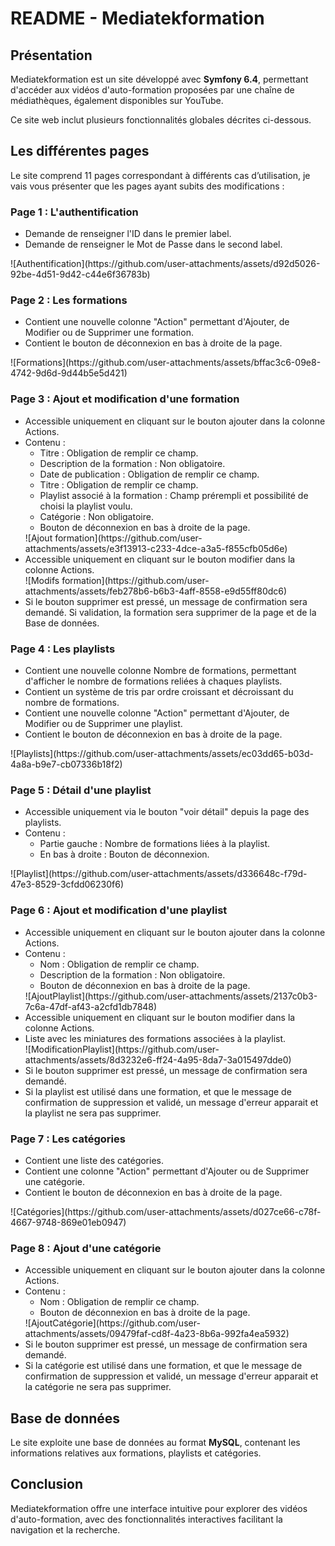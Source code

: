 <body>
    <h1>README - Mediatekformation</h1>

<h2>Présentation</h2>
    <p>
        Mediatekformation est un site développé avec <strong>Symfony 6.4</strong>, permettant d'accéder aux vidéos d'auto-formation proposées par une chaîne de médiathèques, également disponibles sur YouTube.
    </p>
    <p>
        Ce site web inclut plusieurs fonctionnalités globales décrites ci-dessous.
    </p>

<h2>Les différentes pages</h2>
    <p>Le site comprend 11 pages correspondant à différents cas d’utilisation, je vais vous présenter que les pages ayant subits des modifications :</p>
<h3>Page 1 : L'authentification</h3>
    <ul>
        <li>Demande de renseigner l'ID dans le premier label.</li>
        <li>Demande de renseigner le Mot de Passe dans le second label.</li>
    </ul>
    ![Authentification](https://github.com/user-attachments/assets/d92d5026-92be-4d51-9d42-c44e6f36783b)


<h3>Page 2 : Les formations</h3>
    <ul>
        <li>Contient une nouvelle colonne "Action" permettant d'Ajouter, de Modifier ou de Supprimer une formation.</li>
        <li>Contient le bouton de déconnexion en bas à droite de la page.</li>
    </ul>
    ![Formations](https://github.com/user-attachments/assets/bffac3c6-09e8-4742-9d6d-9d44b5e5d421)


<h3>Page 3 : Ajout et modification d'une formation</h3>
    <ul>
        <li>Accessible uniquement en cliquant sur le bouton ajouter dans la colonne Actions.</li>
        <li>Contenu :
            <ul>
                <li>Titre : Obligation de remplir ce champ.</li>
                <li>Description de la formation : Non obligatoire.</li>
                <li>Date de publication : Obligation de remplir ce champ.</li>
                <li>Titre : Obligation de remplir ce champ.</li>
                <li>Playlist associé à la formation : Champ prérempli et possibilité de choisi la playlist voulu.</li>
                <li>Catégorie : Non obligatoire.</li>
                <li>Bouton de déconnexion en bas à droite de la page.</li>
            </ul>
        </li>
        ![Ajout formation](https://github.com/user-attachments/assets/e3f13913-c233-4dce-a3a5-f855cfb05d6e)
        <li>Accessible uniquement en cliquant sur le bouton modifier dans la colonne Actions.</li>
        ![Modifs formation](https://github.com/user-attachments/assets/feb278b6-b6b3-4aff-8558-e9d55ff80dc6)
        <li>Si le bouton supprimer est pressé, un message de confirmation sera demandé. Si validation, la formation sera supprimer de la page et de la Base de données.</li>
    </ul>

<h3>Page 4 : Les playlists</h3>
    <ul>
        <li>Contient une nouvelle colonne Nombre de formations, permettant d'afficher le nombre de formations reliées à chaques playlists.</li>
        <li>Contient un système de tris par ordre croissant et décroissant du nombre de formations.</li>
        <li>Contient une nouvelle colonne "Action" permettant d'Ajouter, de Modifier ou de Supprimer une playlist.</li>
        <li>Contient le bouton de déconnexion en bas à droite de la page.</li>
    </ul>
    ![Playlists](https://github.com/user-attachments/assets/ec03dd65-b03d-4a8a-b9e7-cb07336b18f2)

<h3>Page 5 : Détail d'une playlist</h3>
    <ul>
        <li>Accessible uniquement via le bouton "voir détail" depuis la page des playlists.</li>
        <li>Contenu :
            <ul>
                <li>Partie gauche : Nombre de formations liées à la playlist.</li>
                <li>En bas à droite : Bouton de déconnexion.</li>
            </ul>
        </li>
    </ul>
    ![Playlist](https://github.com/user-attachments/assets/d336648c-f79d-47e3-8529-3cfdd06230f6)

<h3>Page 6 : Ajout et modification d'une playlist</h3>
    <ul>
        <li>Accessible uniquement en cliquant sur le bouton ajouter dans la colonne Actions.</li>
        <li>Contenu :
            <ul>
                <li>Nom : Obligation de remplir ce champ.</li>
                <li>Description de la formation : Non obligatoire.</li>
                <li>Bouton de déconnexion en bas à droite de la page.</li>
            </ul>
        </li>
        ![AjoutPlaylist](https://github.com/user-attachments/assets/2137c0b3-7c6a-47df-af43-a2cfd1db7848)
        <li>Accessible uniquement en cliquant sur le bouton modifier dans la colonne Actions.</li>
        <li>Liste avec les miniatures des formations associées à la playlist.</li>
        ![ModificationPlaylist](https://github.com/user-attachments/assets/8d3232e6-ff24-4a95-8da7-3a015497dde0)
        <li>Si le bouton supprimer est pressé, un message de confirmation sera demandé.</li>
        <li>Si la playlist est utilisé dans une formation, et que le message de confirmation de suppression et validé, un message d'erreur apparait et la playlist ne sera pas supprimer.</li> 
    </ul>

<h3>Page 7 : Les catégories</h3>
    <ul>
        <li>Contient une liste des catégories.</li>
        <li>Contient une colonne "Action" permettant d'Ajouter ou de Supprimer une catégorie.</li>
        <li>Contient le bouton de déconnexion en bas à droite de la page.</li>
    </ul>
    ![Catégories](https://github.com/user-attachments/assets/d027ce66-c78f-4667-9748-869e01eb0947)

<h3>Page 8 : Ajout d'une catégorie</h3>
    <ul>
        <li>Accessible uniquement en cliquant sur le bouton ajouter dans la colonne Actions.</li>
        <li>Contenu :
            <ul>
                <li>Nom : Obligation de remplir ce champ.</li>
                <li>Bouton de déconnexion en bas à droite de la page.</li>
            </ul>
        </li>
        ![AjoutCatégorie](https://github.com/user-attachments/assets/09479faf-cd8f-4a23-8b6a-992fa4ea5932)
        <li>Si le bouton supprimer est pressé, un message de confirmation sera demandé.</li>
        <li>Si la catégorie est utilisé dans une formation, et que le message de confirmation de suppression et validé, un message d'erreur apparait et la catégorie ne sera pas supprimer.</li> 
    </ul>

<h2>Base de données</h2>
    <p>Le site exploite une base de données au format <strong>MySQL</strong>, contenant les informations relatives aux formations, playlists et catégories.</p>

<h2>Conclusion</h2>
    <p>Mediatekformation offre une interface intuitive pour explorer des vidéos d'auto-formation, avec des fonctionnalités interactives facilitant la navigation et la recherche.</p>
</body>
</html>

